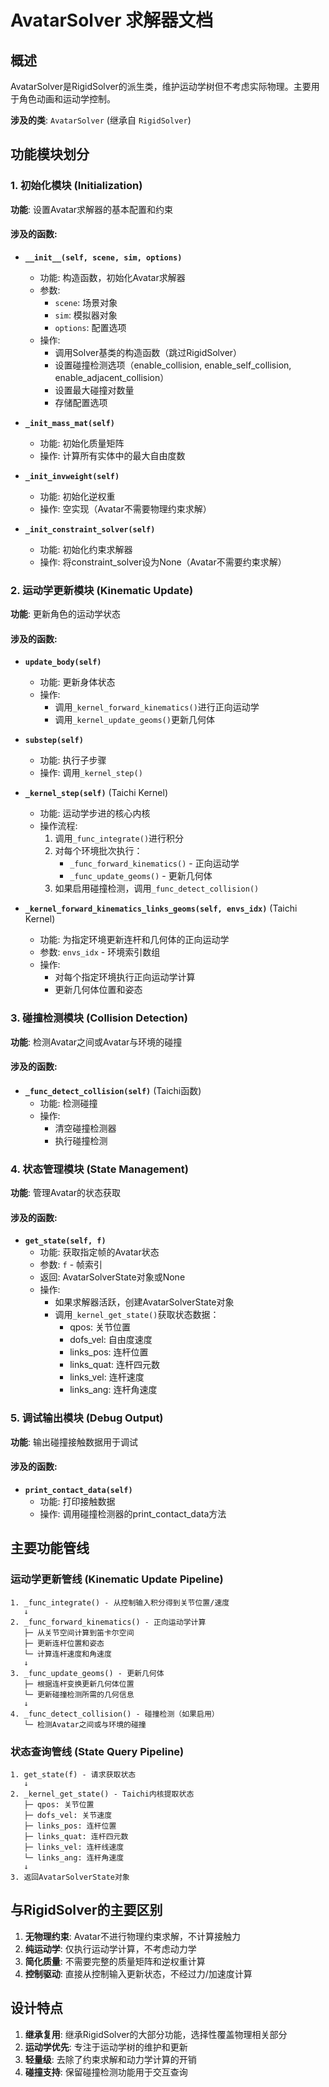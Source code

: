 # AvatarSolver 求解器文档

## 概述
AvatarSolver是RigidSolver的派生类，维护运动学树但不考虑实际物理。主要用于角色动画和运动学控制。

**涉及的类**: `AvatarSolver` (继承自 `RigidSolver`)

## 功能模块划分

### 1. 初始化模块 (Initialization)
**功能**: 设置Avatar求解器的基本配置和约束

#### 涉及的函数:
- **`__init__(self, scene, sim, options)`**
  - 功能: 构造函数，初始化Avatar求解器
  - 参数:
    - `scene`: 场景对象
    - `sim`: 模拟器对象
    - `options`: 配置选项
  - 操作: 
    - 调用Solver基类的构造函数（跳过RigidSolver）
    - 设置碰撞检测选项（enable_collision, enable_self_collision, enable_adjacent_collision）
    - 设置最大碰撞对数量
    - 存储配置选项

- **`_init_mass_mat(self)`**
  - 功能: 初始化质量矩阵
  - 操作: 计算所有实体中的最大自由度数

- **`_init_invweight(self)`**
  - 功能: 初始化逆权重
  - 操作: 空实现（Avatar不需要物理约束求解）

- **`_init_constraint_solver(self)`**
  - 功能: 初始化约束求解器
  - 操作: 将constraint_solver设为None（Avatar不需要约束求解）

### 2. 运动学更新模块 (Kinematic Update)
**功能**: 更新角色的运动学状态

#### 涉及的函数:
- **`update_body(self)`**
  - 功能: 更新身体状态
  - 操作:
    - 调用`_kernel_forward_kinematics()`进行正向运动学
    - 调用`_kernel_update_geoms()`更新几何体

- **`substep(self)`**
  - 功能: 执行子步骤
  - 操作: 调用`_kernel_step()`

- **`_kernel_step(self)`** (Taichi Kernel)
  - 功能: 运动学步进的核心内核
  - 操作流程:
    1. 调用`_func_integrate()`进行积分
    2. 对每个环境批次执行：
       - `_func_forward_kinematics()` - 正向运动学
       - `_func_update_geoms()` - 更新几何体
    3. 如果启用碰撞检测，调用`_func_detect_collision()`

- **`_kernel_forward_kinematics_links_geoms(self, envs_idx)`** (Taichi Kernel)
  - 功能: 为指定环境更新连杆和几何体的正向运动学
  - 参数: `envs_idx` - 环境索引数组
  - 操作:
    - 对每个指定环境执行正向运动学计算
    - 更新几何体位置和姿态

### 3. 碰撞检测模块 (Collision Detection)
**功能**: 检测Avatar之间或Avatar与环境的碰撞

#### 涉及的函数:
- **`_func_detect_collision(self)`** (Taichi函数)
  - 功能: 检测碰撞
  - 操作:
    - 清空碰撞检测器
    - 执行碰撞检测

### 4. 状态管理模块 (State Management)
**功能**: 管理Avatar的状态获取

#### 涉及的函数:
- **`get_state(self, f)`**
  - 功能: 获取指定帧的Avatar状态
  - 参数: `f` - 帧索引
  - 返回: AvatarSolverState对象或None
  - 操作:
    - 如果求解器活跃，创建AvatarSolverState对象
    - 调用`_kernel_get_state()`获取状态数据：
      - qpos: 关节位置
      - dofs_vel: 自由度速度
      - links_pos: 连杆位置
      - links_quat: 连杆四元数
      - links_vel: 连杆速度
      - links_ang: 连杆角速度

### 5. 调试输出模块 (Debug Output)
**功能**: 输出碰撞接触数据用于调试

#### 涉及的函数:
- **`print_contact_data(self)`**
  - 功能: 打印接触数据
  - 操作: 调用碰撞检测器的print_contact_data方法

## 主要功能管线

### 运动学更新管线 (Kinematic Update Pipeline)
```
1. _func_integrate() - 从控制输入积分得到关节位置/速度
   ↓
2. _func_forward_kinematics() - 正向运动学计算
   ├─ 从关节空间计算到笛卡尔空间
   ├─ 更新连杆位置和姿态
   └─ 计算连杆速度和角速度
   ↓
3. _func_update_geoms() - 更新几何体
   ├─ 根据连杆变换更新几何体位置
   └─ 更新碰撞检测所需的几何信息
   ↓
4. _func_detect_collision() - 碰撞检测（如果启用）
   └─ 检测Avatar之间或与环境的碰撞
```

### 状态查询管线 (State Query Pipeline)
```
1. get_state(f) - 请求获取状态
   ↓
2. _kernel_get_state() - Taichi内核提取状态
   ├─ qpos: 关节位置
   ├─ dofs_vel: 关节速度
   ├─ links_pos: 连杆位置
   ├─ links_quat: 连杆四元数
   ├─ links_vel: 连杆线速度
   └─ links_ang: 连杆角速度
   ↓
3. 返回AvatarSolverState对象
```

## 与RigidSolver的主要区别
1. **无物理约束**: Avatar不进行物理约束求解，不计算接触力
2. **纯运动学**: 仅执行运动学计算，不考虑动力学
3. **简化质量**: 不需要完整的质量矩阵和逆权重计算
4. **控制驱动**: 直接从控制输入更新状态，不经过力/加速度计算

## 设计特点
1. **继承复用**: 继承RigidSolver的大部分功能，选择性覆盖物理相关部分
2. **运动学优先**: 专注于运动学树的维护和更新
3. **轻量级**: 去除了约束求解和动力学计算的开销
4. **碰撞支持**: 保留碰撞检测功能用于交互查询
